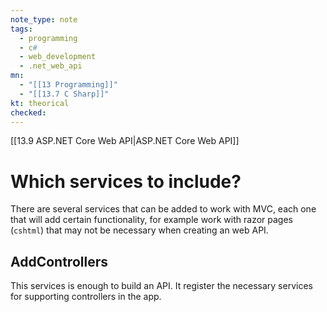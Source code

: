 ```yaml
---
note_type: note
tags:
  - programming
  - c#
  - web_development
  - .net_web_api
mn:
  - "[[13 Programming]]"
  - "[[13.7 C Sharp]]"
kt: theorical
checked:
---
```

[[13.9 ASP.NET Core Web API|ASP.NET Core Web API]]

# Which services to include?
There are several services that can be added to work with MVC, each one that will add certain functionality, for example work with razor pages (`cshtml`) that may not be necessary when creating an web API. 
## AddControllers
This services is enough to build an API. It register the necessary services for supporting controllers in the app. 



